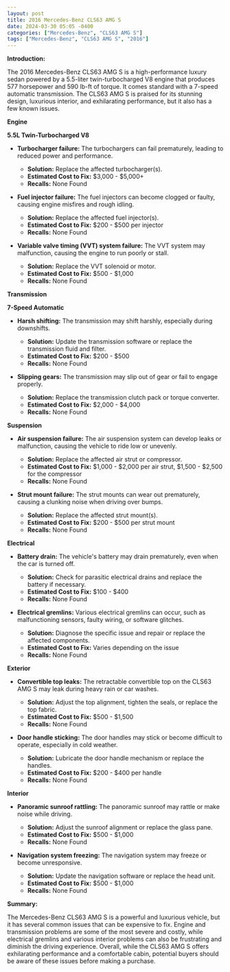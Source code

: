 ```yaml
---
layout: post
title: 2016 Mercedes-Benz CLS63 AMG S
date: 2024-03-30 05:05 -0400
categories: ["Mercedes-Benz", "CLS63 AMG S"]
tags: ["Mercedes-Benz", "CLS63 AMG S", "2016"]
---
```

**Introduction:**

The 2016 Mercedes-Benz CLS63 AMG S is a high-performance luxury sedan powered by a 5.5-liter twin-turbocharged V8 engine that produces 577 horsepower and 590 lb-ft of torque. It comes standard with a 7-speed automatic transmission. The CLS63 AMG S is praised for its stunning design, luxurious interior, and exhilarating performance, but it also has a few known issues.

**Engine**

**5.5L Twin-Turbocharged V8**

* **Turbocharger failure:** The turbochargers can fail prematurely, leading to reduced power and performance.
  * **Solution:** Replace the affected turbocharger(s).
  * **Estimated Cost to Fix:** $3,000 - $5,000+
  * **Recalls:** None Found

* **Fuel injector failure:** The fuel injectors can become clogged or faulty, causing engine misfires and rough idling.
  * **Solution:** Replace the affected fuel injector(s).
  * **Estimated Cost to Fix:** $200 - $500 per injector
  * **Recalls:** None Found

* **Variable valve timing (VVT) system failure:** The VVT system may malfunction, causing the engine to run poorly or stall.
  * **Solution:** Replace the VVT solenoid or motor.
  * **Estimated Cost to Fix:** $500 - $1,000
  * **Recalls:** None Found

**Transmission**

**7-Speed Automatic**

* **Harsh shifting:** The transmission may shift harshly, especially during downshifts.
  * **Solution:** Update the transmission software or replace the transmission fluid and filter.
  * **Estimated Cost to Fix:** $200 - $500
  * **Recalls:** None Found

* **Slipping gears:** The transmission may slip out of gear or fail to engage properly.
  * **Solution:** Replace the transmission clutch pack or torque converter.
  * **Estimated Cost to Fix:** $2,000 - $4,000
  * **Recalls:** None Found

**Suspension**

* **Air suspension failure:** The air suspension system can develop leaks or malfunction, causing the vehicle to ride low or unevenly.
  * **Solution:** Replace the affected air strut or compressor.
  * **Estimated Cost to Fix:** $1,000 - $2,000 per air strut, $1,500 - $2,500 for the compressor
  * **Recalls:** None Found

* **Strut mount failure:** The strut mounts can wear out prematurely, causing a clunking noise when driving over bumps.
  * **Solution:** Replace the affected strut mount(s).
  * **Estimated Cost to Fix:** $200 - $500 per strut mount
  * **Recalls:** None Found

**Electrical**

* **Battery drain:** The vehicle's battery may drain prematurely, even when the car is turned off.
  * **Solution:** Check for parasitic electrical drains and replace the battery if necessary.
  * **Estimated Cost to Fix:** $100 - $400
  * **Recalls:** None Found

* **Electrical gremlins:** Various electrical gremlins can occur, such as malfunctioning sensors, faulty wiring, or software glitches.
  * **Solution:** Diagnose the specific issue and repair or replace the affected components.
  * **Estimated Cost to Fix:** Varies depending on the issue
  * **Recalls:** None Found

**Exterior**

* **Convertible top leaks:** The retractable convertible top on the CLS63 AMG S may leak during heavy rain or car washes.
  * **Solution:** Adjust the top alignment, tighten the seals, or replace the top fabric.
  * **Estimated Cost to Fix:** $500 - $1,500
  * **Recalls:** None Found

* **Door handle sticking:** The door handles may stick or become difficult to operate, especially in cold weather.
  * **Solution:** Lubricate the door handle mechanism or replace the handles.
  * **Estimated Cost to Fix:** $200 - $400 per handle
  * **Recalls:** None Found

**Interior**

* **Panoramic sunroof rattling:** The panoramic sunroof may rattle or make noise while driving.
  * **Solution:** Adjust the sunroof alignment or replace the glass pane.
  * **Estimated Cost to Fix:** $500 - $1,000
  * **Recalls:** None Found

* **Navigation system freezing:** The navigation system may freeze or become unresponsive.
  * **Solution:** Update the navigation software or replace the head unit.
  * **Estimated Cost to Fix:** $500 - $1,000
  * **Recalls:** None Found

**Summary:**

The Mercedes-Benz CLS63 AMG S is a powerful and luxurious vehicle, but it has several common issues that can be expensive to fix. Engine and transmission problems are some of the most severe and costly, while electrical gremlins and various interior problems can also be frustrating and diminish the driving experience. Overall, while the CLS63 AMG S offers exhilarating performance and a comfortable cabin, potential buyers should be aware of these issues before making a purchase.
